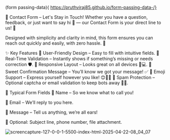 (form passing-data){ https://pruthviraj85.github.io/form-passing-data-/}

💌 Contact Form – Let's Stay in Touch! Whether you have a question, feedback, or just want to say hi 👋 — our Contact Form is your direct line to us! 💖

Designed with simplicity and clarity in mind, this form ensures you can reach out quickly and easily, with zero hassle. 📨

✨ Key Features 🔹 User-Friendly Design – Easy to fill with intuitive fields. 🔹 Real-Time Validation – Instantly shows if something’s missing or needs correction 🛡️. 🔹 Responsive Layout – Looks great on all devices 📱💻. 🔹 Sweet Confirmation Message – You’ll know we got your message! ✅ 🔹 Emoji Support – Express yourself however you like! 😊🎉💡 🔹 Spam Protection – Optional captcha or email validation to keep bots away 🤖❌.

🧁 Typical Form Fields 👤 Name – So we know what to call you!

📧 Email – We’ll reply to you here.

📝 Message – Tell us anything, we’re all ears!

📎 Optional: Subject line, phone number, file attachment.

![screencapture-127-0-0-1-5500-index-html-2025-04-22-08_04_07](https://github.com/user-attachments/assets/d5ba2514-ab6e-4123-b1a8-b21d59e0933e)
